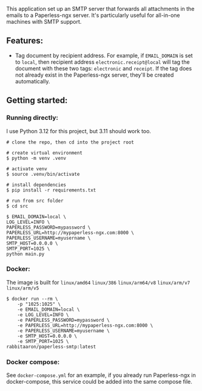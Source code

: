 This application set up an SMTP server that forwards all attachments in the emails to a Paperless-ngx server.
It's particularly useful for all-in-one machines with SMTP support.

## Features:
* Tag document by recipient address. For example, if `EMAIL_DOMAIN` is set to `local`, then recipient address `electronic.receipt@local` will tag the document with these two tags: `electronic` and `receipt`. If the tag does not already exist in the Paperless-ngx server, they'll be created automatically.

## Getting started:

### Running directly:

I use Python 3.12 for this project, but 3.11 should work too.
```shell
# clone the repo, then cd into the project root

# create virtual environment
$ python -m venv .venv

# activate venv
$ source .venv/bin/activate

# install dependencies
$ pip install -r requirements.txt

# run from src folder
$ cd src

$ EMAIL_DOMAIN=local \
LOG_LEVEL=INFO \
PAPERLESS_PASSWORD=mypassword \
PAPERLESS_URL=http://mypaperless-ngx.com:8000 \
PAPERLESS_USERNAME=myusername \
SMTP_HOST=0.0.0.0 \
SMTP_PORT=1025 \
python main.py
```

### Docker:

The image is built for `linux/amd64` `linux/386` `linux/arm64/v8` `linux/arm/v7` `linux/arm/v5`

```shell
$ docker run --rm \
    -p "1025:1025" \
    -e EMAIL_DOMAIN=local \
    -e LOG_LEVEL=INFO \
    -e PAPERLESS_PASSWORD=mypassword \
    -e PAPERLESS_URL=http://mypaperless-ngx.com:8000 \
    -e PAPERLESS_USERNAME=myusername \
    -e SMTP_HOST=0.0.0.0 \
    -e SMTP_PORT=1025 \
rabbitaaron/paperless-smtp:latest
```

### Docker compose:

See `docker-compose.yml` for an example, if you already run Paperless-ngx in docker-compose, this service could be added into the same compose file.